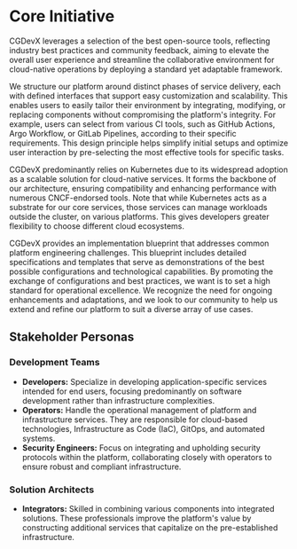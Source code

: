 # Core Initiative

CGDevX leverages a selection of the best open-source tools, reflecting industry best practices and community feedback, aiming to elevate the overall user experience and streamline the collaborative environment for cloud-native operations by deploying a standard yet adaptable framework.

We structure our platform around distinct phases of service delivery, each with defined interfaces that support easy customization and scalability. This enables users to easily tailor their environment by integrating, modifying, or replacing components without compromising the platform's integrity. For example, users can select from various CI tools, such as GitHub Actions, Argo Workflow, or GitLab Pipelines, according to their specific requirements. This design principle helps simplify initial setups and optimize user interaction by pre-selecting the most effective tools for specific tasks.

CGDevX predominantly relies on Kubernetes due to its widespread adoption as a scalable solution for cloud-native services. It forms the backbone of our architecture, ensuring compatibility and enhancing performance with numerous CNCF-endorsed tools. Note that while Kubernetes acts as a substrate for our core services, those services can manage workloads outside the cluster, on various platforms. This gives developers greater flexibility to choose different cloud ecosystems.

CGDevX provides an implementation blueprint that addresses common platform engineering challenges. This blueprint includes detailed specifications and templates that serve as demonstrations of the best possible configurations and technological capabilities. By promoting the exchange of configurations and best practices, we want is to set a high standard for operational excellence. We recognize the need for ongoing enhancements and adaptations, and we look to our community to help us extend and refine our platform to suit a diverse array of use cases.

## Stakeholder Personas

### Development Teams

- **Developers:** Specialize in developing application-specific services intended for end users, focusing predominantly on software development rather than infrastructure complexities.
- **Operators:** Handle the operational management of platform and infrastructure services. They are responsible for cloud-based technologies, Infrastructure as Code (IaC), GitOps, and automated systems.
- **Security Engineers:** Focus on integrating and upholding security protocols within the platform, collaborating closely with operators to ensure robust and compliant infrastructure.

### Solution Architects

- **Integrators:** Skilled in combining various components into integrated solutions. These professionals improve the platform's value by constructing additional services that capitalize on the pre-established infrastructure.
